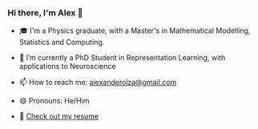 ### Hi there, I'm Alex 👋

- :mortar_board: I'm a Physics graduate, with a Master's in Mathematical Modelling, Statistics and Computing.
- 🔭 I’m currently a PhD Student in Representation Learning, with applications to Neuroscience

- 📫 How to reach me: alexanderolza@gmail.com
- 😄 Pronouns: He/Him
- :scroll: [Check out my resume](https://github.com/AlexOlza/AlexOlza/blob/main/CValexolza.pdf)
<!--
[![AlexOlza's GitHub stats](https://github-readme-stats.vercel.app/api?username=AlexOlza&show_icons=true&theme=radical&count_private=true&hide=stars)](https://github.com//github-readme-stats)
- ⚡ Fun fact: ...
-->
